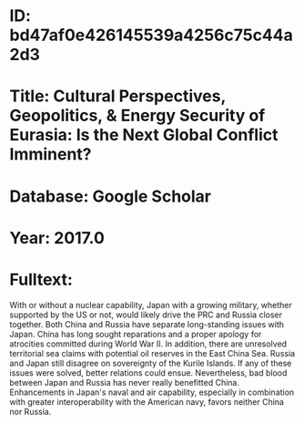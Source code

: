 # ID: bd47af0e426145539a4256c75c44a2d3
# Title: Cultural Perspectives, Geopolitics, & Energy Security of Eurasia: Is the Next Global Conflict Imminent?
# Database: Google Scholar
# Year: 2017.0
# Fulltext:
With or without a nuclear capability, Japan with a growing military, whether supported by the US or not, would likely drive the PRC and Russia closer together.
Both China and Russia have separate long-standing issues with Japan.
China has long sought reparations and a proper apology for atrocities committed during World War II.
In addition, there are unresolved territorial sea claims with potential oil reserves in the East China Sea.
Russia and Japan still disagree on sovereignty of the Kurile Islands.
If any of these issues were solved, better relations could ensue.
Nevertheless, bad blood between Japan and Russia has never really benefitted China.
Enhancements in Japan's naval and air capability, especially in combination with greater interoperability with the American navy, favors neither China nor Russia.